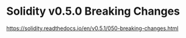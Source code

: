 # Solidity v0.5.0 Breaking Changes

https://solidity.readthedocs.io/en/v0.5.1/050-breaking-changes.html